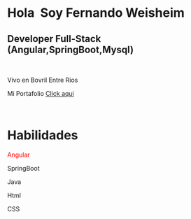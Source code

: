 <!DOCTYPE html>
<html lang="en">
<head>
    <meta charset="UTF-8">
    <meta http-equiv="X-UA-Compatible" content="IE=edge">
    <meta name="viewport" content="width=device-width, initial-scale=1.0">
    
</head>
<body>
    <h1>Hola <img src="https://user-images.githubusercontent.com/18350557/176309783-0785949b-9127-417c-8b55-ab5a4333674e.gif" alt=""> Soy Fernando Weisheim </h1>
    <h2> Developer Full-Stack (Angular,SpringBoot,Mysql) </h2>
    <br>
    <p>Vivo en Bovril Entre Rios</p>
    <p>Mi Portafolio <a href="https://portafolio-argentinaprog-4088d.web.app">Click aqui</a></p>
    <br>
    <img src="https://www.enter.co/wp-content/uploads/2021/08/4884785-768x432.jpg" alt="">
    <br>
    <h1>Habilidades</h1>
    <p style="color:red">Angular</p>
    <p>SpringBoot</p>
    <p>Java</p>
    <p>Html</p>
    <p>CSS</p>
</body>
</html>
